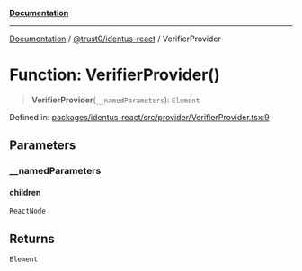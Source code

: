 [**Documentation**](../../../README.md)

***

[Documentation](../../../README.md) / [@trust0/identus-react](../README.md) / VerifierProvider

# Function: VerifierProvider()

> **VerifierProvider**(`__namedParameters`): `Element`

Defined in: [packages/identus-react/src/provider/VerifierProvider.tsx:9](https://github.com/trust0-project/identus/blob/d55b569afd79121174b094526c6f007905d53366/packages/identus-react/src/provider/VerifierProvider.tsx#L9)

## Parameters

### \_\_namedParameters

#### children

`ReactNode`

## Returns

`Element`
